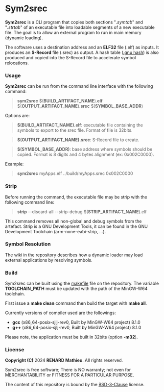 # Sym2srec

**Sym2srec** is a CLI program that copies both sections "*.symtab*" and 
"*.strtab*" of an executable file into loadable segments of a new executable 
file. The goal is to allow an external program to run in main memory (dynamic 
loading). 

The software uses a destination address and an **ELF32** file (.elf) as inputs. 
It produces an **S-Record** file (.srec) as output. A hash table 
([.gnu hash](https://flapenguin.me/elf-dt-gnu-hash)) is also produced and copied 
into the S-Record file to accelerate symbol relocations.

### Usage

**Sym2srec** can be run from the command line interface with the following command:

>**sym2srec**  $(**BUILD_ARTIFACT_NAME**).**elf** $(**OUTPUT_ARTIFACT_NAME**).**srec** 
$(**SYMBOL_BASE_ADDR**)

Options are:

>**$(BUILD_ARTIFACT_NAME).elf**: executable file containing the 
symbols to export to the srec file. Format of file is 32bits.

>**$(OUTPUT_ARTIFACT_NAME).srec**: S-Record file to create.

>**$(SYMBOL_BASE_ADDR)**: base address where symbols should be copied. Format 
is 8 digits and 4 bytes alignment (ex: 0x002C0000).

Example:

>**sym2srec**  myApps.elf ../build/myApps.srec 0x002C0000

### Strip

Before running the command, the executable file may be strip with the following 
command line:

>**strip** --discard-all --strip-debug  $(**STRIP_ARTIFACT_NAME**).elf

This command removes all non-global and debug symbols from the artefact.
Strip is a GNU Development Tools, it can be found in the GNU Development 
Toolchain (arm-none-eabi-strip, ...).

### Symbol Resolution

The wiki in the repository describes how a dynamic loader may load external
applications by resolving symbols.

### Build

Sym2srec can be built using the [makefile](sym2srec/make/makefile) file on the repository.
The variable **TOOLCHAIN_PATH** must be updated with the path of the MinGW-W64
toolchain.

First issue a **make clean** command then build the target with **make all**.

Currently versions of compiler used are the followings:

- **gcc** (x86_64-posix-sjlj-rev0, Built by MinGW-W64 project) 8.1.0 
- **g++** (x86_64-posix-sjlj-rev0, Built by MinGW-W64 project) 8.1.0

Please note, the application must be built in 32bits (option **-m32**). 

### License

**Copyright (C)** 2024 **RENARD Mathieu**. All rights reserved.

Sym2srec is free software; There is NO warranty; not even for MERCHANTABILITY or 
FITNESS FOR A PARTICULAR PURPOSE.

The content of this repository is bound by the [BSD-3-Clause](LICENSE.txt) license.
